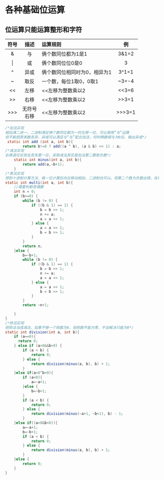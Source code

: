 # **各种基础位运算**

## **位运算只能运算整形和字符**</br>


| 符号 |描述 |运算规则                   |  例    |
|:----:|:--:|:--------------------------|:-----:|
|&     | 与 |俩个数同位都为1是1           |3&1=2  |
|\|    | 或 |俩个数同位位0是0             |3|1=3  |
|^     |异或|俩个数同位相同时为0，相异为1  |3^1=1  |
|~     |取反|一个数，每位1取0，0取1        |~3=-4  |
|<<    |左移|<<左移为整数乘以2             |<<3=6  |
|>>    |右移|<<左移为整数乘以2             |>>3=1  |
|>>>   |无符号</br>右移|<<左移为整数乘以2             |>>>3=1  |

``` java
/*加法实现
相加满二进一，二进制满足俩个数同位都为一时左移一位，可以使用“与”运算
但不能把原来数丢弃，异或可以满足与“与”配合加法，何时俩数相与为0后，输出异或*/
 static int add (int a, int b){
        return b!=0 ? add((a ^ b), (a & b) << 1) : a;
/*减法实现
右移退位实现会丢失第一位，采取减法其实是加法第二数取负数*/
    static int minus(int a, int b){
        return add(a,~b+1);
    }
/*乘法实现
想到十进制计算方法，每一位计算后向左移动相加，二进制也可以。但第二个数为负数出错，在输入后进行正负判断*/
static int multi(int a, int b){
    //需要判断奇偶数
    int n = 0;
    if (b>=0) {
        while (b != 0) {
            if ((b & 1) == 1) {
                b = b >> 1;
                n += a;
                a = a << 1;
            } else {
                a = a << 1;
                b = b >> 1;
            }
        }
        return n;
    }else {
        b=~b+1;
        while (b != 0) {
            if ((b & 1) == 1) {
                b = b >> 1;
                n += a;
                a = a << 1;
            } else {
                a = a << 1;
                b = b >> 1;
            }
        }
        return ~n+1;

    }
}
/*除法实现
把除法当成减法，如果不够一个除数为0，但除数不能为零，不会解决只能为0*/
static int division(int a, int b){
    if (a==0){
      return 0;
    } else if (a>0&&b>0) {
        if (a < b) {
            return 0;
        } else {
            return division(minus(a, b), b) + 1;
        }
    }else if(a<0^b<0){
        if (a<0){
            a=~a+1;
        }else {
            b=~b+1;
        }
        if (a < b) {
            return 0;
        } else {
            return division(minus(~a+1, ~b+1), b) - 1;
        }
    }else if((a<0&b<0)){
        a=~a+1;
        b=~b+1;
        if (a < b) {
            return 0;
        } else {
            return division(minus(a, b), b) + 1;
        }
    }else {
        return 0;
    }
}
```
